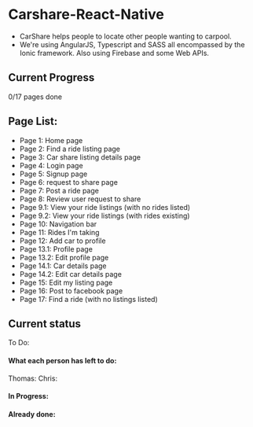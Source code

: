 # Carshare-React-Native

* CarShare helps people to locate other people wanting to carpool.
* We're using AngularJS, Typescript and SASS all encompassed by the Ionic framework. Also using Firebase and some Web APIs.

## Current Progress

0/17 pages done

## Page List:

* Page 1: Home page
* Page 2: Find a ride listing page
* Page 3: Car share listing details page
* Page 4: Login page
* Page 5: Signup page
* Page 6: request to share page
* Page 7: Post a ride page
* Page 8: Review user request to share
* Page 9.1: View your ride listings (with no rides listed)
* Page 9.2: View your ride listings (with rides existing)
* Page 10: Navigation bar
* Page 11: Rides I'm taking
* Page 12: Add car to profile
* Page 13.1: Profile page
* Page 13.2: Edit profile page
* Page 14.1: Car details page
* Page 14.2: Edit car details page
* Page 15: Edit my listing page
* Page 16: Post to facebook page
* Page 17: Find a ride (with no listings listed)

## Current status

To Do:

#### What each person has left to do:

Thomas:
Chris:

#### In Progress:

#### Already done:
